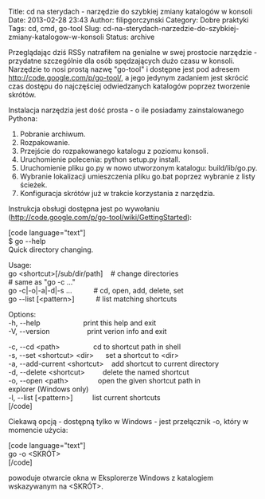 Title: cd na sterydach - narzędzie do szybkiej zmiany katalogów w konsoli
Date: 2013-02-28 23:43
Author: filipgorczynski
Category: Dobre praktyki
Tags: cd, cmd, go-tool
Slug: cd-na-sterydach-narzedzie-do-szybkiej-zmiany-katalogow-w-konsoli
Status: archive

Przeglądając dziś RSSy natrafiłem na genialne w swej prostocie narzędzie - przydatne szczególnie dla osób spędzających dużo czasu w konsoli. Narzędzie to nosi prostą nazwę "go-tool" i dostępne jest pod adresem <http://code.google.com/p/go-tool/>, a jego jedynym zadaniem jest skrócić czas dostępu do najczęściej odwiedzanych katalogów poprzez tworzenie skrótów.

Instalacja narzędzia jest dość prosta - o ile posiadamy zainstalowanego Pythona:  
1. Pobranie archiwum.  
2. Rozpakowanie.  
3. Przejście do rozpakowanego katalogu z poziomu konsoli.  
4. Uruchomienie polecenia: python setup.py install.  
5. Uruchomienie pliku go.py w nowo utworzonym katalogu: build/lib/go.py.  
6. Wybranie lokalizacji umieszczenia pliku go.bat poprzez wybranie z listy ścieżek.  
7. Konfiguracja skrótów już w trakcie korzystania z narzędzia.

Instrukcja obsługi dostępna jest po wywołaniu (<http://code.google.com/p/go-tool/wiki/GettingStarted>):

\[code language="text"\]  
\$ go --help  
Quick directory changing.

Usage:  
go \<shortcut\>\[/sub/dir/path\]    \# change directories  
\# same as "go -c ..."  
go -c\|-o\|-a\|-d\|-s ...           \# cd, open, add, delete, set  
go --list \[\<pattern\>\]           \# list matching shortcuts

Options:  
-h, --help                      print this help and exit  
-V, --version                   print verion info and exit

-c, --cd \<path\>                 cd to shortcut path in shell  
-s, --set \<shortcut\> \<dir\>      set a shortcut to \<dir\>  
-a, --add-current \<shortcut\>    add shortcut to current directory  
-d, --delete \<shortcut\>         delete the named shortcut  
-o, --open \<path\>               open the given shortcut path in  
explorer (Windows only)  
-l, --list \[\<pattern\>\]          list current shortcuts  
\[/code\]

Ciekawą opcją - dostępną tylko w Windows - jest przełącznik -o, który w momencie użycia:

\[code language="text"\]  
go -o \<SKRÓT\>  
\[/code\]

powoduje otwarcie okna w Eksplorerze Windows z katalogiem wskazywanym na \<SKRÓT\>.

